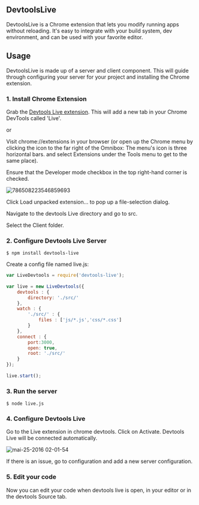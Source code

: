 DevtoolsLive
---

DevtoolsLive is a Chrome extension that lets you modify running apps without reloading. It's easy to integrate with your build system, dev environment, and can be used with your favorite editor. 


## Usage

DevtoolsLive is made up of a server and client component. This will guide through configuring your server for your project and installing the Chrome extension.



### 1. Install Chrome Extension

Grab the [Devtools Live extension](https://chrome.google.com/webstore/detail/devtools-live/mibfmhaegkllojggdbddpfdimhmbhkcn?hl). This will add a new tab in your Chrome DevTools called 'Live'.

or 

Visit chrome://extensions in your browser (or open up the Chrome menu by clicking the icon to the far right of the Omnibox:  The menu's icon is three horizontal bars. and select Extensions under the Tools menu to get to the same place).

Ensure that the Developer mode checkbox in the top right-hand corner is checked.

![786508223546859693](https://cloud.githubusercontent.com/assets/231490/15523493/120b291c-221b-11e6-9a84-3fa41d0690a9.png)

Click Load unpacked extension… to pop up a file-selection dialog.

Navigate to the devtools Live directory  and go to src.

Select the Client folder.


### 2. Configure Devtools Live Server

```
$ npm install devtools-live
```

Create a config file named live.js:

```js
var LiveDevtools = require('devtools-live');
 
var live = new LiveDevtools({
	devtools : {
		directory: './src/'
	},
	watch : {
		'./src/' : {
			files : ['js/*.js','css/*.css']
		}
	},
	connect : {
		port:3000,
		open: true,
		root: './src/'
	}
});
 
live.start();
```

### 3. Run the server

```
$ node live.js
```

### 4. Configure Devtools Live

Go to the Live extension in  chrome devtools. Click on Activate.
Devtools Live will be connected automatically.

![mai-25-2016 02-01-54](https://cloud.githubusercontent.com/assets/231490/15523725/b73c534c-221c-11e6-9a2c-3e147f8af492.gif)

If there is an issue, go to configuration and add a new  server configuration.



### 5. Edit your code 

Now you can edit your code when devtools live is open, in your editor or in the devtools Source tab.








